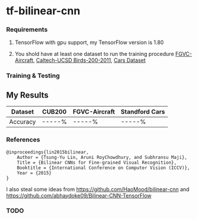 # tf-bilinear-cnn

### Requirements

1. TensorFlow with gpu support, my TensorFlow version is 1.80

2. You shold have at least one dataset to run the training procedure [FGVC-Aircraft](http://www.robots.ox.ac.uk/~vgg/data/fgvc-aircraft/),  [Caltech-UCSD Birds-200-2011](http://www.vision.caltech.edu/visipedia/CUB-200-2011.html), [Cars Dataset
](https://ai.stanford.edu/~jkrause/cars/car_dataset.html)

### Training & Testing

## My Results

| Dataset         | CUB200           | FGVC-Aircraft        | Standford Cars       | 
|-----------------|------------------|----------------------|----------------------|
| Accuracy        | -----%           | -----%               | -----%               |


### References

```
@inproceedings{lin2015bilinear,
    Author = {Tsung-Yu Lin, Aruni RoyChowdhury, and Subhransu Maji},
    Title = {Bilinear CNNs for Fine-grained Visual Recognition},
    Booktitle = {International Conference on Computer Vision (ICCV)},
    Year = {2015}
}
```

I also steal some ideas from https://github.com/HaoMood/bilinear-cnn and https://github.com/abhaydoke09/Bilinear-CNN-TensorFlow


### TODO

